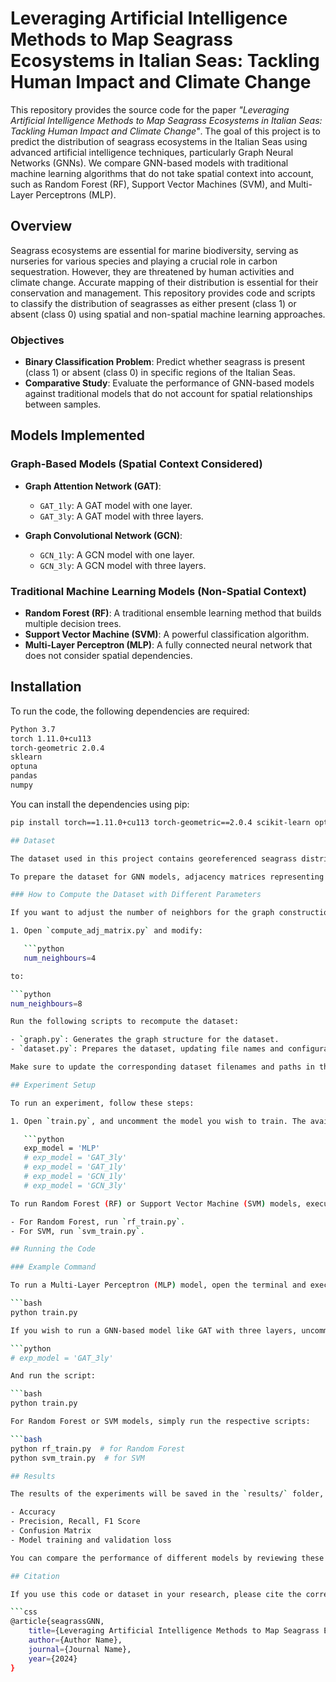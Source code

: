 # Leveraging Artificial Intelligence Methods to Map Seagrass Ecosystems in Italian Seas: Tackling Human Impact and Climate Change

This repository provides the source code for the paper *"Leveraging Artificial Intelligence Methods to Map Seagrass Ecosystems in Italian Seas: Tackling Human Impact and Climate Change"*. The goal of this project is to predict the distribution of seagrass ecosystems in the Italian Seas using advanced artificial intelligence techniques, particularly Graph Neural Networks (GNNs). We compare GNN-based models with traditional machine learning algorithms that do not take spatial context into account, such as Random Forest (RF), Support Vector Machines (SVM), and Multi-Layer Perceptrons (MLP).

## Overview

Seagrass ecosystems are essential for marine biodiversity, serving as nurseries for various species and playing a crucial role in carbon sequestration. However, they are threatened by human activities and climate change. Accurate mapping of their distribution is essential for their conservation and management. This repository provides code and scripts to classify the distribution of seagrasses as either present (class 1) or absent (class 0) using spatial and non-spatial machine learning approaches.

### Objectives
- **Binary Classification Problem**: Predict whether seagrass is present (class 1) or absent (class 0) in specific regions of the Italian Seas.
- **Comparative Study**: Evaluate the performance of GNN-based models against traditional models that do not account for spatial relationships between samples.

## Models Implemented

### Graph-Based Models (Spatial Context Considered)
- **Graph Attention Network (GAT)**:
  - `GAT_1ly`: A GAT model with one layer.
  - `GAT_3ly`: A GAT model with three layers.
  
- **Graph Convolutional Network (GCN)**:
  - `GCN_1ly`: A GCN model with one layer.
  - `GCN_3ly`: A GCN model with three layers.

### Traditional Machine Learning Models (Non-Spatial Context)
- **Random Forest (RF)**: A traditional ensemble learning method that builds multiple decision trees.
- **Support Vector Machine (SVM)**: A powerful classification algorithm.
- **Multi-Layer Perceptron (MLP)**: A fully connected neural network that does not consider spatial dependencies.

## Installation

To run the code, the following dependencies are required:

```bash
Python 3.7
torch 1.11.0+cu113
torch-geometric 2.0.4
sklearn
optuna
pandas
numpy
```
You can install the dependencies using pip:

```bash
pip install torch==1.11.0+cu113 torch-geometric==2.0.4 scikit-learn optuna pandas numpy

## Dataset

The dataset used in this project contains georeferenced seagrass distribution data, including features that represent environmental factors and human impacts. The dataset is formatted to be compatible with both traditional ML algorithms and GNN-based models, where graph structures are required for the latter.

To prepare the dataset for GNN models, adjacency matrices representing the spatial relationships between different data points are generated. By default, the number of neighbors for each data point is set to 4, but this can be modified.

### How to Compute the Dataset with Different Parameters

If you want to adjust the number of neighbors for the graph construction (e.g., from 4 to 8 neighbors), follow these steps:

1. Open `compute_adj_matrix.py` and modify:

   ```python
   num_neighbours=4

to:

```python
num_neighbours=8

Run the following scripts to recompute the dataset:

- `graph.py`: Generates the graph structure for the dataset.
- `dataset.py`: Prepares the dataset, updating file names and configurations to ensure the experiments are comparable.

Make sure to update the corresponding dataset filenames and paths in the model training scripts after modifying the dataset.

## Experiment Setup

To run an experiment, follow these steps:

1. Open `train.py`, and uncomment the model you wish to train. The available models are:

   ```python
   exp_model = 'MLP'
   # exp_model = 'GAT_3ly'
   # exp_model = 'GAT_1ly'
   # exp_model = 'GCN_1ly'
   # exp_model = 'GCN_3ly'

To run Random Forest (RF) or Support Vector Machine (SVM) models, execute the corresponding script:

- For Random Forest, run `rf_train.py`.
- For SVM, run `svm_train.py`.

## Running the Code

### Example Command

To run a Multi-Layer Perceptron (MLP) model, open the terminal and execute:

```bash
python train.py

If you wish to run a GNN-based model like GAT with three layers, uncomment the corresponding line in `train.py`:

```python
# exp_model = 'GAT_3ly'

And run the script:

```bash
python train.py

For Random Forest or SVM models, simply run the respective scripts:

```bash
python rf_train.py  # for Random Forest
python svm_train.py  # for SVM

## Results

The results of the experiments will be saved in the `results/` folder, containing:

- Accuracy
- Precision, Recall, F1 Score
- Confusion Matrix
- Model training and validation loss

You can compare the performance of different models by reviewing these results, particularly how GNN-based models leverage spatial dependencies to outperform traditional methods.

## Citation

If you use this code or dataset in your research, please cite the corresponding paper:

```css
@article{seagrassGNN,
    title={Leveraging Artificial Intelligence Methods to Map Seagrass Ecosystems in Italian Seas: Tackling Human Impact and Climate Change},
    author={Author Name},
    journal={Journal Name},
    year={2024}
}









